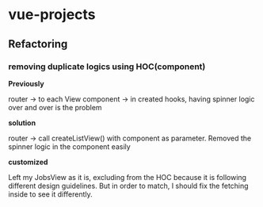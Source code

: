 # vue-projects

## Refactoring

### removing duplicate logics using HOC(component)

**Previously**

router -> to each View component -> in created hooks, having spinner logic over and over is the problem

**solution**

router -> call createListView() with component as parameter.
Removed the spinner logic in the component easily

**customized**

Left my JobsView as it is, excluding from the HOC because it is following different design guidelines. But in order to match, I should fix the fetching inside to see it differently.
